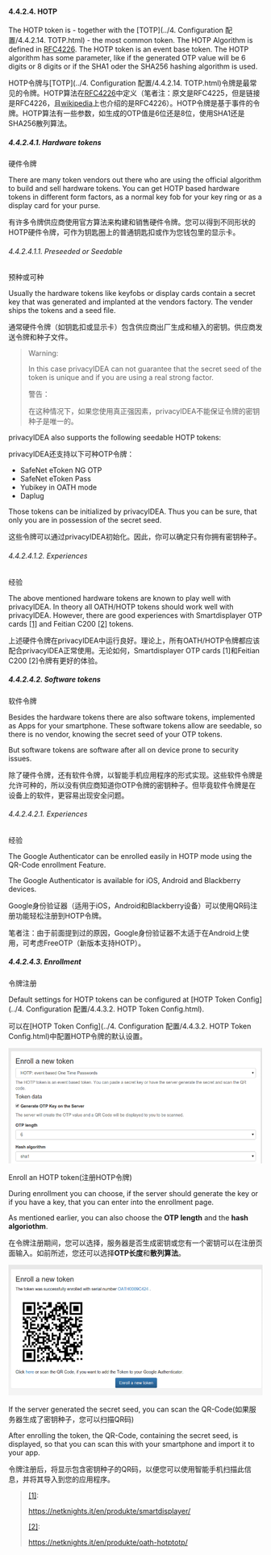#### 4.4.2.4. HOTP

The HOTP token is - together with the [TOTP](../4. Configuration 配置/4.4.2.14. TOTP.html) - the most common token. The HOTP Algorithm is defined in [RFC4226](https://tools.ietf.org/html/rfc4226). The HOTP token is an event base token. The HOTP algorithm has some parameter, like if the generated OTP value will be 6 digits or 8 digits or if the SHA1 oder the SHA256 hashing algorithm is used.

HOTP令牌与[TOTP](../4. Configuration 配置/4.4.2.14. TOTP.html)令牌是最常见的令牌。HOTP算法在[RFC4226](https://tools.ietf.org/html/rfc4226)中定义（笔者注：原文是RFC4225，但是链接是RFC4226，且[wikipedia](https://en.wikipedia.org/wiki/HMAC-based_One-time_Password_Algorithm)上也介绍的是RFC4226）。HOTP令牌是基于事件的令牌。HOTP算法有一些参数，如生成的OTP值是6位还是8位，使用SHA1还是SHA256散列算法。

##### 4.4.2.4.1. Hardware tokens

硬件令牌

There are many token vendors out there who are using the official algorithm to build and sell hardware tokens. You can get HOTP based hardware tokens in different form factors, as a normal key fob for your key ring or as a display card for your purse.

有许多令牌供应商使用官方算法来构建和销售硬件令牌。您可以得到不同形状的HOTP硬件令牌，可作为钥匙圈上的普通钥匙扣或作为您钱包里的显示卡。

###### 4.4.2.4.1.1. Preseeded or Seedable

预种或可种

Usually the hardware tokens like keyfobs or display cards contain a secret key that was generated and implanted at the vendors factory. The vender ships the tokens and a seed file.

通常硬件令牌（如钥匙扣或显示卡）包含供应商出厂生成和植入的密钥。供应商发送令牌和种子文件。

> Warning:
> 
> In this case privacyIDEA can not guarantee that the secret seed of the token is unique and if you are using a real strong factor.
> 
> 警告：
> 
> 在这种情况下，如果您使用真正强因素，privacyIDEA不能保证令牌的密钥种子是唯一的。

privacyIDEA also supports the following seedable HOTP tokens:

privacyIDEA还支持以下可种OTP令牌：

* SafeNet eToken NG OTP
* SafeNet eToken Pass
* Yubikey in OATH mode
* Daplug

Those tokens can be initialized by privacyIDEA. Thus you can be sure, that only you are in possession of the secret seed.

这些令牌可以通过privacyIDEA初始化。因此，你可以确定只有你拥有密钥种子。

###### 4.4.2.4.1.2. Experiences

经验

The above mentioned hardware tokens are known to play well with privacyIDEA. In theory all OATH/HOTP tokens should work well with privacyIDEA. However, there are good experiences with Smartdisplayer OTP cards <span id="id1">[[1]](#smartdisplayer)</span> and Feitian C200 <span id="id2">[[2]](#feitian)</span> tokens.

上述硬件令牌在privacyIDEA中运行良好。理论上，所有OATH/HOTP令牌都应该配合privacyIDEA正常使用。无论如何，Smartdisplayer OTP cards [1]和Feitian C200 [2]令牌有更好的体验。

##### 4.4.2.4.2. Software tokens

软件令牌

Besides the hardware tokens there are also software tokens, implemented as Apps for your smartphone. These software tokens allow are seedable, so there is no vendor, knowing the secret seed of your OTP tokens.

But software tokens are software after all on device prone to security issues.

除了硬件令牌，还有软件令牌，以智能手机应用程序的形式实现。这些软件令牌是允许可种的，所以没有供应商知道你OTP令牌的密钥种子。但毕竟软件令牌是在设备上的软件，更容易出现安全问题。

###### 4.4.2.4.2.1. Experiences

经验

The Google Authenticator can be enrolled easily in HOTP mode using the QR-Code enrollment Feature.

The Google Authenticator is available for iOS, Android and Blackberry devices.

Google身份验证器（适用于iOS，Android和Blackberry设备）可以使用QR码注册功能轻松注册到HOTP令牌。

笔者注：由于前面提到过的原因，Google身份验证器不太适于在Android上使用，可考虑FreeOTP（新版本支持HOTP）。

##### 4.4.2.4.3. Enrollment

令牌注册

Default settings for HOTP tokens can be configured at [HOTP Token Config](../4. Configuration 配置/4.4.3.2. HOTP Token Config.html).

可以在[HOTP Token Config](../4. Configuration 配置/4.4.3.2. HOTP Token Config.html)中配置HOTP令牌的默认设置。

![enroll_hotp1](../Contents/enroll_hotp1.png)

Enroll an HOTP token(注册HOTP令牌)

During enrollment you can choose, if the server should generate the key or if you have a key, that you can enter into the enrollment page.

As mentioned earlier, you can also choose the **OTP length** and the **hash algoriothm**.

在令牌注册期间，您可以选择，服务器是否生成密钥或您有一个密钥可以在注册页面输入。如前所述，您还可以选择**OTP长度**和**散列算法**。

![enroll_hotp2](../Contents/enroll_hotp2.png)

If the server generated the secret seed, you can scan the QR-Code(如果服务器生成了密钥种子，您可以扫描QR码)

After enrolling the token, the QR-Code, containing the secret seed, is displayed, so that you can scan this with your smartphone and import it to your app.

令牌注册后，将显示包含密钥种子的QR码，以便您可以使用智能手机扫描此信息，并将其导入到您的应用程序。

> <span id="smartdisplayer">[[1]](#id1)</span>:
> 
> <https://netknights.it/en/produkte/smartdisplayer/>
> 
> <span id="feitian">[[2]](#id2)</span>:
> 
> <https://netknights.it/en/produkte/oath-hotptotp/>